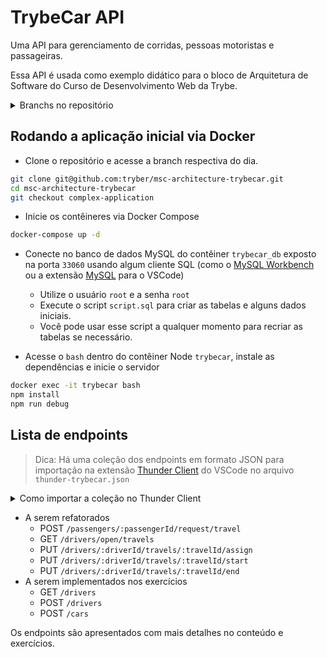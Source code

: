 # TrybeCar API

Uma API para gerenciamento de corridas, pessoas motoristas e passageiras.

Essa API é usada como exemplo didático para o bloco de Arquitetura de Software do Curso de Desenvolvimento Web da Trybe.

<details>
  <summary>Branchs no repositório</summary>

  Cada dia de conteúdo possui 3 _branches_ no seguinte padrão:
  - **n-begin**: Versão do projeto que é o ponto de partida do conteúdo do dia.
  - **n-content**: Versão do projeto que inclui tudo que foi implementado no conteúdo e é o ponto de partida para aula ao vivo.
  - **n-live-lecture**: Versão do projeto que inclui tudo que foi implementado no conteúdo e a aula ao vivo e é o ponto de partida para o exercício do dia.

 Logo temos no total as <número> branches:   

  ### Dia 1 
  1. `1-begin` - versão do início do conteúdo.
  2. `1-content` - versão com o que foi implementado no conteúdo.
  3. `1-live-lecture` - versão com o que foi implementado na aula.

  ### Dia 2
  
  1. `2-begin` - versão do início do conteúdo.
  2. `2-content` - versão com o que foi implementado no conteúdo.
  3. `2-live-lecture` - versão com o que foi implementado na aula.

  ### Dia 3
  
  1. `3-begin` - versão do início do conteúdo.
  2. `3-content` - versão com o que foi implementado no conteúdo.
  3. `3-live-lecture` - versão com o que foi implementado na aula.
     
  ### Dia 4
  
  1. `4-begin` - versão do início do conteúdo.
  2. `4-content` - versão com o que foi implementado no conteúdo.
  3. `4-live-lecture` - versão com o que foi implementado na aula.

  ### Dia 5   

  1. `5-begin` - versão do início do conteúdo.
  2. `5-content` - versão com o que foi implementado no conteúdo.
  3. `5-live-lecture` - versão com o que foi implementado na aula.
</details>

## Rodando a aplicação inicial via Docker

- Clone o repositório e acesse a branch respectiva do dia.

```bash
git clone git@github.com:tryber/msc-architecture-trybecar.git
cd msc-architecture-trybecar
git checkout complex-application
```

- Inicie os contêineres via Docker Compose
  
```bash
docker-compose up -d
```

- Conecte no banco de dados MySQL do contêiner `trybecar_db` exposto na porta `33060` usando algum cliente SQL (como o [MySQL Workbench](https://dev.mysql.com/downloads/workbench/) ou a extensão [MySQL](https://marketplace.visualstudio.com/items?itemName=cweijan.vscode-mysql-client2) para o VSCode)
  - Utilize o usuário `root` e a senha `root`
  - Execute o script `script.sql` para criar as tabelas e alguns dados iniciais.
  - Você pode usar esse script a qualquer momento para recriar as tabelas se necessário.

- Acesse o `bash` dentro do contêiner Node `trybecar`, instale as dependências e inicie o servidor

```bash
docker exec -it trybecar bash
npm install
npm run debug
```

## Lista de endpoints

> Dica: Há uma coleção dos endpoints em formato JSON para importação na extensão [Thunder Client](https://marketplace.visualstudio.com/items?itemName=rangav.vscode-thunder-client) do VSCode no arquivo `thunder-trybecar.json`

<details>
  <summary>Como importar a coleção no Thunder Client</summary>

  1. Abra a aba da extensão Thunder Client
  2. CLique na aba Collections
  3. Clique no menu de opções
  4. Clique em Import
  5. Escolha o arquivo `thunder-trybecar.json`
  6. Clique em OK
  
  <img alt="Imagem da tela de importação do Thunder Client" src="./thunder-collection.png">
</details>

- A serem refatorados
  - POST `/passengers/:passengerId/request/travel`
  - GET `/drivers/open/travels`
  - PUT `/drivers/:driverId/travels/:travelId/assign`
  - PUT `/drivers/:driverId/travels/:travelId/start`
  - PUT `/drivers/:driverId/travels/:travelId/end`
- A serem implementados nos exercícios
  - GET `/drivers`
  - POST `/drivers`
  - POST `/cars`

Os endpoints são apresentados com mais detalhes no conteúdo e exercícios.
